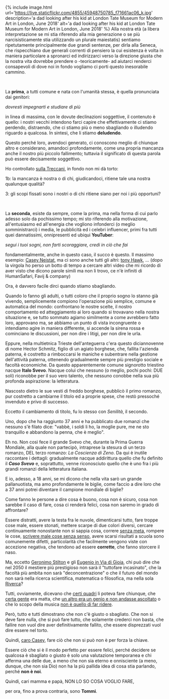 ---
---
{% include image.html url='https://live.staticflickr.com/4855/45948750785_f71661ac06_k.jpg' description='a dad looking after his kid at London Tate Museum for Modern Art in London, June 2018' alt='a dad looking after his kid at London Tate Museum for Modern Art in London, June 2018' %}
Alla nostra età (a libera interpretazione se mi stia riferendo alla mia generazione o se più narcisisticamente stia utilizzando un plurale maiestatis) sentiamo ripetutamente principalmente due grandi sentenze, per dirla alla Seneca, che rispecchiano due generali correnti di pensiero la cui esistenza è volta in maniera particolare a spronarci ed indirizzarci verso la direzione giusta che la nostra vita dovrebbe prendere o -teoricamente- ad aiutarci renderci consapevoli di dove noi in fondo vogliamo ci porti questo inesorabile cammino.

<br />

La **prima**, a tutti comune e nata con l'umanità stessa, è quella pronunciata dai genitori:


_dovresti impegnarti e studiare di più_


in linea di massima, con le dovute declinazioni soggettive, il contenuto è quello: i nostri vecchi intendono farci capire che effettivamente ci stiamo perdendo, distraendo, che ci stiamo più o meno sbagliando o illudendo riguardo a qualcosa. In sintesi, che li stiamo **deludendo**.


Questo perché loro, avendoci generato, ci conoscono meglio di chiunque altro e considerano, amandoci profondamente, come una propria mancanza anche il nostro più piccolo fallimento; tuttavia il significato di questa parola può essere decisamente soggettivo.


Ho controllato <a href="http://www.treccani.it/vocabolario/fallimento" rel="noopener" target="_blank">sulla Treccani</a>, in fondo non mi dà torto:

1b: la mancanza è nostra o di chi, giudicandoci, ritiene tale una nostra qualunque qualità?

3: gli scopi fissati sono i nostri o di chi ritiene siano per noi i più opportuni?

<br />

La **seconda**, esiste da sempre, come la prima, ma nella forma di cui parlo adesso solo da pochissimo tempo; mi sto riferendo alla motivazione, all'entusiasmo ed all'energia che vogliono infonderci (o meglio somministrarci) i media, le pubblicità ed i celebri influencer, primi fra tutti quei dannatissimi, onnipresenti ed ubiqui **YouTuber**:


_segui i tuoi sogni, non farti scoraggiare, credi in ciò che fai_


fondamentalmente, anche in questo caso, il succo è questo. Il massimo esempio: [Casey Neistat](https://youtu.be/jG7dSXcfVqE), ma ci sono anche tutti gli altri: <a href="https://youtu.be/lDfu8pA8tlo?t=541" rel="noopener" target="_blank">tony Hawk</a>, ... (dopo la virgola ho perso un botto di tempo a cercare altri video che mi ricordo di aver visto che dicono parole simili ma non li trovo, ce n'è infiniti di HumanSafari, Favij & company)


Ora, è davvero facile dirci quando stiamo sbagliando.


Quando lo fanno gli adulti, o tutti coloro che il proprio sogno lo stanno già vivendo, semplicemente compiono l'operazione più semplice, comune e automatica del mondo: confrontano le nostre scelte, il nostro comportamento ed atteggiamento ai loro quando si trovavano nella nostra situazione e, se tutto sommato agiamo similmente a come avrebbero fatto loro, approvano ma, se abbiamo un punto di vista incongruente o intendiamo agire in maniera differente, si accende la sirena rossa e cominciano le discussioni, per non dire i litigi, per non dire le urla.


Eppure, nella multietnica Trieste dell'anteguerra c'era questo diciannovenne di nome Hector Schmitz, figlio di un agiato borghese, che, fallita l'azienda paterna, è costretto a rimboccarsi le maniche e subentrare nella gestione dell'attività paterna, ottenendo gradualmente sempre più prestigio sociale e facoltà economiche. Da questo apparentemente comune signorotto triestino nacque **Italo Svevo**. Nacque colui che nessuno (o meglio, pochi pochi: DUE soli) riconobbe per il suo vero talento, che nessuno conobbe nella sua più profonda aspirazione: la letteratura.


Nascosto dietro le sue vesti di freddo borghese, pubblicò il primo romanzo, pur costretto a cambiarne il titolo ed a proprie spese, che restò pressoché invenduto e privo di successo.

Eccetto il cambiamento di titolo, fu lo stesso con _Senilità_, il secondo.

Uno, dopo che ha raggiunto 37 anni e ha pubblicato due romanzi che nessuno s'è filato dice: "vabbè, i soldi li ho, la moglie pure, me ne sto tranquillo e abbandono la penna, che è meglio".

Eh no. Non così fece il grande Svevo che, durante la Prima Guerra Mondiale, alla quale non partecipò, intraprese la stesura di un terzo romanzo, DEL terzo romanzo: _La Coscienza di Zeno_. Da qui è inutile raccontare i dettagli: gradualmente nacque addirittura quello che fu definito il _**Caso Svevo**_ e, soprattutto, venne riconosciuto quello che è uno fra i più grandi romanzi della letteratura italiana.


E io, adesso, a 18 anni, se mi dicono che nella vita sarò un grande pallanuotista, ma amo profondamente le biglie, come faccio a dire loro che a 37 anni potrei diventare il campione mondiale di biglie?


Come fanno le persone a dire cosa è buono, cosa non è sicuro, cosa non sarebbe il caso di fare, cosa ci renderà felici, cosa non saremo in grado di affrontare?


Essere distratti, avere la testa fra le nuvole, dimenticarsi tutto, fare troppe cose male, essere stonati, mettere scarpe di due colori diversi, cercare continuamente nonostante non si sappia cosa, correre <a href="https://youtu.be/QgnJ8GpsBG8" rel="noopener" target="_blank">senza meta</a>, rompere le cose, <a href="https://it.wikisource.org/wiki/I_Manifesti_del_futurismo/Manifesto_tecnico_della_letteratura_futurista" rel="noopener" target="_blank">scrivere male cose senza senso</a>, avere scarsi risultati a scuola sono comunemente difetti, particolarità che facilmente vengono viste con accezione negativa, che tendono ad essere **corrette**, che fanno storcere il naso.


Ma, eccetto <a href="https://www.amazon.it/Viaggio-nel-tempo-Ediz-illustrata/dp/8838473463/ref=sr_1_1?s=books&ie=UTF8&qid=1548350769&sr=1-1&keywords=Viaggio+nel+Tempo+1+Geronimo+Stilton" rel="noopener" target="_blank">Geronimo Stilton</a> e gli <a href="https://youtu.be/CkwnU47TZ1M" rel="noopener" target="_blank">Eugenio in Via di Gioia</a>, chi può dire che nel 2050 il mestiere più prestigioso non sarà il "tuttofare incasinato", che la facoltà più ambita non sarà "deconcentrazione" o che il futuro del mondo non sarà nella ricerca scientifica, matematica o filosofica, ma nella sola <a href="http://tuttiascuola-padova.blogautore.repubblica.it/2016/11/21/cercare-con-il-lanternino-2/" rel="noopener" target="_blank">Riverca</a>?


Tutti, ovviamente, dicevano che <a href="https://www.google.com/search?q=Kandinskij&newwindow=1&source=lnms&tbm=isch&sa=X&ved=0ahUKEwiR-9-Y-obgAhUIz4UKHS67BSkQ_AUIDigB&biw=1440&bih=821" rel="noopener" target="_blank">certi quadri</a> li poteva fare chiunque, che <a href="https://www.highly.co/hl/1B871CYM50rNXa" rel="noopener" target="_blank">certa gente</a> era matta, che [un altro era un genio e non andasse ascoltato](!#) o che lo scopo della musica [non è quello di far ridere](!#).


Però, tutto e tutti dimostrano che non c'è giusto o sbagliato. Che non si deve fare nulla, che si può fare tutto, che solamente crederci non basta, che fallire non vuol dire aver definitivamente fallito, che essere disprezzati vuol dire essere nel torto.


Quindi, <a href="https://www.youtube.com/user/caseyneistat" rel="noopener" target="_blank">caro Casey</a>, fare ciò che non si può non è per forza la chiave.


Essere ciò che si è il modo perfetto per essere felici, perché decidere se qualcosa è sbagliato o giusto è solo una valutazione temporanea e chi afferma una delle due, a meno che non sia eterno e onnisciente (a meno, dunque, che non sia Dio) non ha la più pallida idea di cosa stia parlando, perché **non è noi**.


Quindi, cari mamma e papà, NON LO SO COSA VOGLIO FARE,


per ora, fino a prova contraria, sono **Tommi**.
